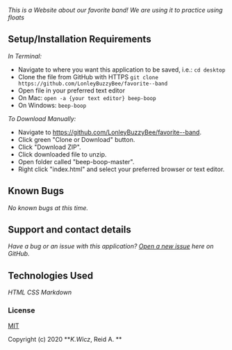 _This is a Website about our favorite band! We are using it to practice using floats_


## Setup/Installation Requirements

_In Terminal:_

* Navigate to where you want this application to be saved, i.e.:
```cd desktop```
* Clone the file from GitHub with HTTPS
```git clone https://github.com/LonleyBuzzyBee/favorite--band```
* Open file in your preferred text editor
* On Mac: ```open -a {your text editor} beep-boop```
* On Windows: ```beep-boop```

_To Download Manually:_

* Navigate to https://github.com/LonleyBuzzyBee/favorite--band.
* Click green "Clone or Download" button.
* Click "Download ZIP".
* Click downloaded file to unzip.
* Open folder called "beep-boop-master".
* Right click "index.html" and select your preferred browser or text editor.

## Known Bugs

_No known bugs at this time._

## Support and contact details

_Have a bug or an issue with this application? [Open a new issue](https://github.com/LonleyBuzzyBee/favorite--band/issues) here on GitHub._

## Technologies Used

_HTML_
_CSS_
_Markdown_

### License

[MIT](https://choosealicense.com/licenses/mit/)

Copyright (c) 2020 **_K.Wicz_, Reid A. **